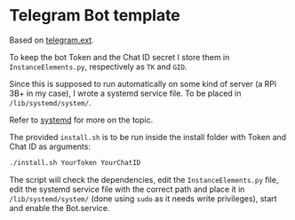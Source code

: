 # Telegram Bot template

Based on [telegram.ext](https://python-telegram-bot.org/).

To keep the bot Token and the Chat ID secret I store them in `InstanceElements.py`, respectively as `TK` and `GID`.

Since this is supposed to run automatically on some kind of server (a RPi 3B+ in my case), I wrote a systemd service file.
To be placed in `/lib/systemd/system/`.

Refer to [systemd](https://wiki.archlinux.org/index.php/systemd) for more on the topic.

The provided `install.sh` is to be run inside the install folder with Token and Chat ID as arguments:
``` bash
./install.sh YourToken YourChatID
```
The script will check the dependencies, edit the `InstanceElements.py` file, edit the systemd service file with the correct path and place it in `/lib/systemd/system/`
(done using `sudo` as it needs write privileges), start and enable the Bot.service.

